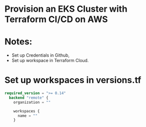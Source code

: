 # Provision an EKS Cluster with Terraform CI/CD on AWS

# Notes: 
- Set up Credentials in Github, 
- Set up workspace in Terraform Cloud. 

# Set up workspaces in versions.tf

```terraform
required_version = ">= 0.14"
  backend "remote" {
    organization = ""  

    workspaces {
      name = ""
    }
```
